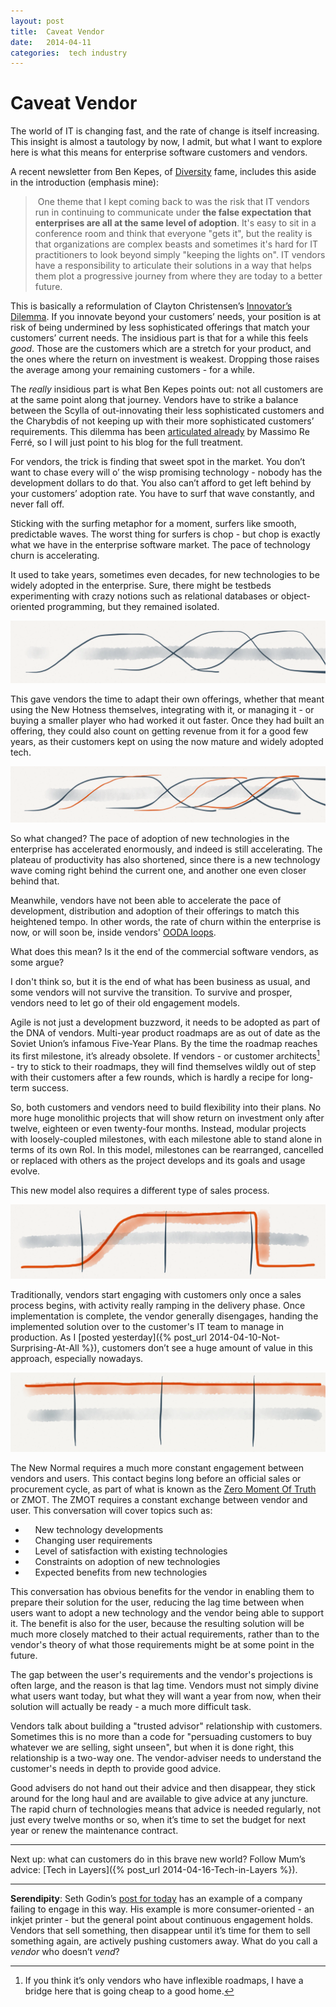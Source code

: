 ```yaml
---
layout: post
title:  Caveat Vendor 
date:   2014-04-11 
categories:  tech industry 
---
```


# Caveat Vendor


The world of IT is changing fast, and the rate of change is itself increasing. This insight is almost a tautology by now, I admit, but what I want to explore here is what this means for enterprise software customers and vendors.

A recent newsletter from Ben Kepes, of [Diversity](http://diversity.net.nz "Diversity") fame, includes this aside in the introduction (emphasis mine):

> One theme that I kept coming back to was the risk that IT vendors run in continuing to communicate under **the false expectation that enterprises are all at the same level of adoption**. It's easy to sit in a conference room and think that everyone "gets it", but the reality is that organizations are complex beasts and sometimes it's hard for IT practitioners to look beyond simply "keeping the lights on". IT vendors have a responsibility to articulate their solutions in a way that helps them plot a progressive journey from where they are today to a better future.

This is basically a reformulation of Clayton Christensen’s [Innovator’s Dilemma](http://en.wikipedia.org/wiki/The_Innovator's_Dilemma "The Innovator's Dilemma"). If you innovate beyond your customers’ needs, your position is at risk of being undermined by less sophisticated offerings that match your customers’ current needs. The insidious part is that for a while this feels *good*. Those are the customers which are a stretch for your product, and the ones where the return on investment is weakest. Dropping those raises the average among your remaining customers - for a while.

The *really* insidious part is what Ben Kepes points out: not all customers are at the same point along that journey. Vendors have to strike a balance between the Scylla of out-innovating their less sophisticated customers and the Charybdis of not keeping up with their more sophisticated customers’ requirements. This dilemma has been [articulated already](http://it20.info/2013/12/unicorns-pendulums-and-private-clouds/ "Unicorns, Pendulums and Private Clouds") by Massimo Re Ferré, so I will just point to his blog for the full treatment.

For vendors, the trick is finding that sweet spot in the market. You don’t want to chase every will o’ the wisp promising technology - nobody has the development dollars to do that. You also can’t afford to get left behind by your customers’ adoption rate. You have to surf that wave constantly, and never fall off.

Sticking with the surfing metaphor for a moment, surfers like smooth, predictable waves. The worst thing for surfers is chop - but chop is exactly what we have in the enterprise software market. The pace of technology churn is accelerating.

It used to take years, sometimes even decades, for new technologies to be widely adopted in the enterprise. Sure, there might be testbeds experimenting with crazy notions such as relational databases or object-oriented programming, but they remained isolated.

![|2048x404](/images/192719.1.png)

This gave vendors the time to adapt their own offerings, whether that meant using the New Hotness themselves, integrating with it, or managing it - or buying a smaller player who had worked it out faster. Once they had built an offering, they could also count on getting revenue from it for a good few years, as their customers kept on using the now mature and widely adopted tech.

![|2048x368](/images/192719.png)

So what changed? The pace of adoption of new technologies in the enterprise has accelerated enormously, and indeed is still accelerating. The plateau of productivity has also shortened, since there is a new technology wave coming right behind the current one, and another one even closer behind that.

Meanwhile, vendors have not been able to accelerate the pace of development, distribution and adoption of their offerings to match this heightened tempo. In other words, the rate of churn within the enterprise is now, or will soon be, inside vendors' [OODA loops](http://en.wikipedia.org/wiki/OODA_loop "OODA loop").

What does this mean? Is it the end of the commercial software vendors, as some argue?

I don't think so, but it is the end of what has been business as usual, and some vendors will not survive the transition. To survive and prosper, vendors need to let go of their old engagement models.

Agile is not just a development buzzword, it needs to be adopted as part of the DNA of vendors. Multi-year product roadmaps are as out of date as the Soviet Union’s infamous Five-Year Plans. By the time the roadmap reaches its first milestone, it’s already obsolete. If vendors - or customer architects[^1] - try to stick to their roadmaps, they will find themselves wildly out of step with their customers after a few rounds, which is hardly a recipe for long-term success.

So, both customers and vendors need to build flexibility into their plans. No more huge monolithic projects that will show return on investment only after twelve, eighteen or even twenty-four months. Instead, modular projects with loosely-coupled milestones, with each milestone able to stand alone in terms of its own RoI. In this model, milestones can be rearranged, cancelled or replaced with others as the project develops and its goals and usage evolve.

This new model also requires a different type of sales process.

![|2048x484](/images/194458.png)

Traditionally, vendors start engaging with customers only once a sales process begins, with activity really ramping in the delivery phase. Once implementation is complete, the vendor generally disengages, handing the implemented solution over to the customer's IT team to manage in production. As I [posted yesterday]({% post_url 2014-04-10-Not-Surprising-At-All %}), customers don’t see a huge amount of value in this approach, especially nowadays.

![|2048x519](/images/194509.png)

The New Normal requires a much more constant engagement between vendors and users. This contact begins long before an official sales or procurement cycle, as part of what is known as the [Zero Moment Of Truth](http://www.thinkwithgoogle.com/collections/zero-moment-truth.html "Zero Moment of Truth (ZMOT)") or ZMOT. The ZMOT requires a constant exchange between vendor and user. This conversation will cover topics such as:

-     New technology developments
-     Changing user requirements
-     Level of satisfaction with existing technologies
-     Constraints on adoption of new technologies
-     Expected benefits from new technologies

This conversation has obvious benefits for the vendor in enabling them to prepare their solution for the user, reducing the lag time between when users want to adopt a new technology and the vendor being able to support it. The benefit is also for the user, because the resulting solution will be much more closely matched to their actual requirements, rather than to the vendor's theory of what those requirements might be at some point in the future.

The gap between the user's requirements and the vendor's projections is often large, and the reason is that lag time. Vendors must not simply divine what users want today, but what they will want a year from now, when their solution will actually be ready - a much more difficult task.

Vendors talk about building a "trusted advisor" relationship with customers. Sometimes this is no more than a code for "persuading customers to buy whatever we are selling, sight unseen", but when it is done right, this relationship is a two-way one. The vendor-adviser needs to understand the customer's needs in depth to provide good advice.

Good advisers do not hand out their advice and then disappear, they stick around for the long haul and are available to give advice at any juncture. The rapid churn of technologies means that advice is needed regularly, not just every twelve months or so, when it’s time to set the budget for next year or renew the maintenance contract.

***

Next up: what can customers do in this brave new world? Follow Mum’s advice: [Tech in Layers]({% post_url 2014-04-16-Tech-in-Layers %}).

***

**Serendipity**: Seth Godin’s [post for today](http://sethgodin.typepad.com/seths_blog/2014/04/thinking-lifetime-dont-break-the-chain.html "Thinking lifetime (don't break the chain)") has an example of a company failing to engage in this way. His example is more consumer-oriented - an inkjet printer - but the general point about continuous engagement holds. Vendors that sell something, then disappear until it’s time for them to sell something again, are actively pushing customers away. What do you call a *vendor* who doesn’t *vend*?

[^1]: If you think it’s only vendors who have inflexible roadmaps, I have a bridge here that is going cheap to a good home.

